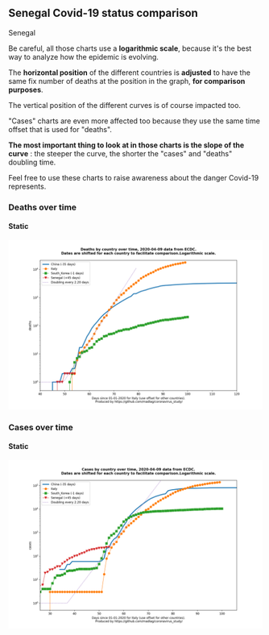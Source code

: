 ## Senegal Covid-19 status comparison 

Senegal



Be careful, all those charts use a **logarithmic scale**, because it's the best way to analyze how the epidemic is evolving.
 
The **horizontal position** of the different countries is **adjusted** to have the same fix number of deaths at the position in the graph, **for comparison purposes**.

The vertical position of the different curves is of course impacted too.

"Cases" charts are even more affected too because they use the same time offset that is used for "deaths".

**The most important thing to look at in those charts is the slope of the curve** : the steeper the curve, the shorter the "cases" and "deaths" doubling time.

Feel free to use these charts to raise awareness about the danger Covid-19 represents. 


 
### Deaths over time
 
#### Static
![Senegal covid-19 deaths static chart](https://raw.githubusercontent.com/madlag/coronavirus_study/master/notebooks/graphs/2020-04-09/countries/Senegal/2020-04-09_Senegal_deaths.png "Senegal covid-19 deaths static chart")   

 
### Cases over time
 
#### Static
![Senegal covid-19 cases static chart](https://raw.githubusercontent.com/madlag/coronavirus_study/master/notebooks/graphs/2020-04-09/countries/Senegal/2020-04-09_Senegal_cases.png "Senegal covid-19 cases static chart")   

